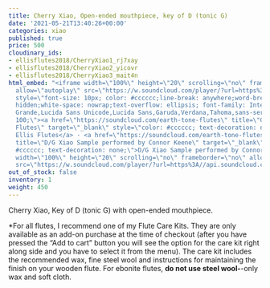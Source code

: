 ```yaml
---
title: Cherry Xiao, Open-ended mouthpiece, key of D (tonic G)
date: '2021-05-21T13:40:26+00:00'
categories: xiao
published: true
price: 500
cloudinary_ids:
- ellisflutes2018/CherryXiao1_rj7xay
- ellisflutes2018/CherryXiao2_yicovr
- ellisflutes2018/CherryXiao3_mait4n
html_embed: "<iframe width=\"100%\" height=\"20\" scrolling=\"no\" frameborder=\"no\"
  allow=\"autoplay\" src=\"https://w.soundcloud.com/player/?url=https%3A//api.soundcloud.com/tracks/892330360&color=%23ff5500&inverse=false&auto_play=false&show_user=true\"></iframe><div
  style=\"font-size: 10px; color: #cccccc;line-break: anywhere;word-break: normal;overflow:
  hidden;white-space: nowrap;text-overflow: ellipsis; font-family: Interstate,Lucida
  Grande,Lucida Sans Unicode,Lucida Sans,Garuda,Verdana,Tahoma,sans-serif;font-weight:
  100;\"><a href=\"https://soundcloud.com/earth-tone-flutes\" title=\"Geoffrey Ellis
  Flutes\" target=\"_blank\" style=\"color: #cccccc; text-decoration: none;\">Geoffrey
  Ellis Flutes</a> · <a href=\"https://soundcloud.com/earth-tone-flutes/dg-xiao-sample-performed-by-connor-keene\"
  title=\"D/G Xiao Sample performed by Connor Keene\" target=\"_blank\" style=\"color:
  #cccccc; text-decoration: none;\">D/G Xiao Sample performed by Connor Keene</a></div>\r\n\r\n\r\n<iframe
  width=\"100%\" height=\"20\" scrolling=\"no\" frameborder=\"no\" allow=\"autoplay\"
  src=\"https://w.soundcloud.com/player/?url=https%3A//api.soundcloud.com/tracks/232506958&color=%23ff5500&inverse=false&auto_play=false&show_user=true\"></iframe>"
out_of_stock: false
inventory: 1
weight: 450
---
```


Cherry Xiao, Key of D (tonic G) with open-ended mouthpiece.

*For all flutes, I recommend one of my Flute Care Kits.  They are only available as an add-on purchase at the time of checkout (after you have pressed the “Add to cart” button you will see the option for the care kit right along side and you have to select it from the menu). The care kit includes the recommended wax, fine steel wool and instructions for maintaining the finish on your wooden flute.  For ebonite flutes, **do not use steel wool-**-only wax and soft cloth.